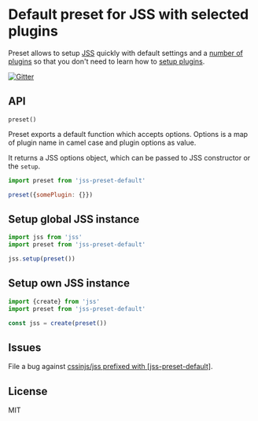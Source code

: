 # Default preset for JSS with selected plugins

Preset allows to setup [JSS](https://github.com/cssinjs/jss) quickly with default settings and a [number of plugins](https://github.com/cssinjs/jss-preset-default/blob/master/package.json#L50) so that you don't need to learn how to [setup plugins](https://github.com/cssinjs/jss/blob/master/docs/setup.md#setup-with-plugins).

[![Gitter](https://badges.gitter.im/JoinChat.svg)](https://gitter.im/cssinjs/jss)

## API

`preset()`

Preset exports a default function which accepts options. Options is a map of plugin name in camel case and plugin options as value.

It returns a JSS options object, which can be passed to JSS constructor or the `setup`.

```javascript
import preset from 'jss-preset-default'

preset({somePlugin: {}})
```

## Setup global JSS instance

```javascript
import jss from 'jss'
import preset from 'jss-preset-default'

jss.setup(preset())
```

## Setup own JSS instance

```javascript
import {create} from 'jss'
import preset from 'jss-preset-default'

const jss = create(preset())
```

## Issues

File a bug against [cssinjs/jss prefixed with \[jss-preset-default\]](https://github.com/cssinjs/jss/issues/new?title=[jss-preset-default]%20).

## License

MIT

